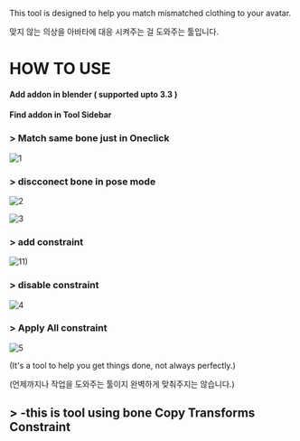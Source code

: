 

This tool is designed to help you match mismatched clothing to your avatar.
<!-- 주석 -->
맞지 않는 의상을 아바타에 대응 시켜주는 걸 도와주는 툴입니다.
<!-- 주석 -->
# HOW TO USE
<!-- 주석 -->
#### Add addon in blender ( supported upto 3.3 )
<!-- 주석 -->
#### Find addon in Tool Sidebar

### > Match same bone just in Oneclick
<!-- 주석 -->
![1](https://github.com/user-attachments/assets/7094acae-8685-42da-9696-7aa89d3e4b52)
<!-- 주석 -->


### > discconect bone in pose mode
<!-- 주석 -->
![2](https://github.com/user-attachments/assets/022e6c16-b268-4071-afb5-cc2c7fcb75e1)
<!-- 주석 -->
![3](https://github.com/user-attachments/assets/890c4c27-af12-45dd-881b-b50397de7065)
<!-- 주석 -->

### > add constraint
<!-- 주석 -->
![11)](https://github.com/user-attachments/assets/944f1bbb-5d43-4d2b-8e8f-0141f852639b)
<!-- 주석 -->
### > disable constraint
<!-- 주석 -->
![4](https://github.com/user-attachments/assets/695daaa1-18a4-4b01-a7ef-f6d731ec762f)
<!-- 주석 -->

### > Apply All constraint
<!-- 주석 -->
![5](https://github.com/user-attachments/assets/42088b08-a2d3-4a95-a189-077b112f9814)
<!-- 주석 -->
(It's a tool to help you get things done, not always perfectly.)
<!-- 주석 -->
(언제까지나 작업을 도와주는 툴이지 완벽하게 맞춰주지는 않습니다.)

## > -this is tool using bone Copy Transforms Constraint


